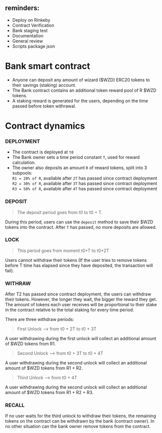 ## reminders:

- Deploy on Rinkeby
- Contract Verification
- Bank staging test
- Documentation
- General review
- Scripts package json

# Bank smart contract

- Anyone can deposit any amount of wizard ($WZD) ERC20 tokens to their savings (staking) account. <br>
- The Bank contract contains an additional token reward pool of R $WZD tokens. <br>
- A staking reward is generated for the users, depending on the time passed before token withrawal. <br>

# Contract dynamics

### DEPLOYMENT

- The contract is deployed at `t0` <br>
- The Bank owner sets a time period constant `T`, used for reward calculation. <br>
- The owner also deposits an amount `R` of reward tokens, split into 3 subpools: <br>
  `R1 = 20% of R`, available after `2T` has passed since contract deployment <br>
  `R2 = 30% of R`, available after `3T` has passed since contract deployment <br>
  `R3 = 50% of R`, available after `4T` has passed since contract deployment <br>

### DEPOSIT

> The deposit period goes from t0 to t0 + T.

During this period, users can use the `deposit` method to save their $WZD tokens into the contract. After `T` has passed, no more deposits are allowed.
<br>

### LOCK

> This period goes from moment t0+T to t0+2T

Users cannot withdraw their tokens (If the user tries to remove tokens before T time has elapsed since they have deposited, the transaction will fail). <br>

### WITHRAW

After T2 has passed since contract deployment, the users can withdraw their tokens. However, the longer they wait, the bigger the reward they get. The amount of tokens each user receives will be proportional to their stake in the contract relative to the total staking for every time period.

There are three withdraw periods:

> First Unlock --> from t0 + 2T to t0 + 3T <br>

A user withdrawing during the first unlock will collect an additional amount of $WZD tokens from R1.

> Second Unlock --> from t0 + 3T to t0 + 4T <br>

A user withdrawing during the second unlock will collect an additional amount of $WZD tokens from R1 + R2.

> Third Unlock --> from t0 + 4T <br>

A user withdrawing during the second unlock will collect an additional amount of $WZD tokens from R1 + R2 + R3.

### RECALL

If no user waits for the third unlock to withdraw their tokens, the remaining tokens on the contract can be withdrawn by the bank (contract owner). In no other situation can the bank owner remove tokens from the contract.
